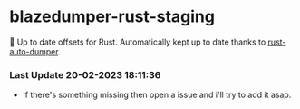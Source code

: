 # blazedumper-rust-staging

🚀 Up to date offsets for Rust. Automatically kept up to date thanks to [rust-auto-dumper](https://github.com/Akandesh/rust-auto-dumper).


### Last Update 20-02-2023 18:11:36
- If there's something missing then open a issue and i'll try to add it asap.